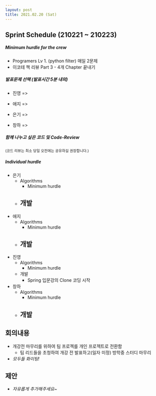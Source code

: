 ```yaml
---
layout: post
title: 2021.02.20 (Sat)
---
```

## Sprint Schedule (210221 ~ 210223)

##### *Minimum hurdle for the crew*

- Programers Lv 1. (python filter) 매일 2문제
- 이코테 책 리뷰 Part 3 - 4개 Chapter 끝내기

##### *발표문제 선택 (발표시간 5분 내외)*

- 진영 => 

- 애지 => 

- 은기 => 

- 창하 => 

##### *함께 나누고 싶은 코드 및 Code-Review*

<small>(코드 리뷰는 최소 당일 오전에는 공유하길 권장합니다.)</small>

##### *Individual hurdle*

- 은기
  - Algorithms
    - Minimum hurdle
  - 개발
    - 
- 애지 
  - Algorithms
    - Minimum hurdle
  - 개발
    - 
- 진영
  - Algorithms
    - Minimum hurdle
  - 개발
    - Spring 입문강의 Clone 코딩 시작
- 창하
  - Algorithms
    - Minimum hurdle
  - 개발
    - 

## 회의내용

- 개강전 마무리를 위하여 팀 프로젝를 개인 프로젝트로 전환함
  - 팀 리드들을 초청하여 개강 전 발표하고(일자 미정) 방학중 스터디 마무리
- *모두들 화이팅!*

## 제안

- *자유롭게 추가해주세요~*
